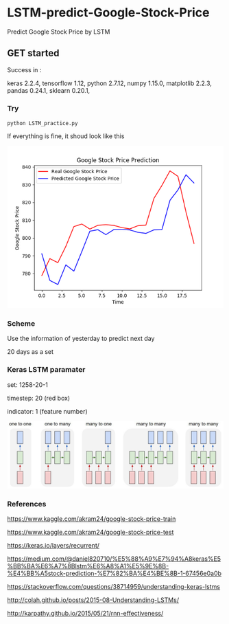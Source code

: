 # LSTM-predict-Google-Stock-Price
Predict Google Stock Price by LSTM

## GET started

Success in :

keras 2.2.4, tensorflow 1.12, python 2.7.12, numpy 1.15.0, matplotlib 2.2.3, pandas 0.24.1, sklearn 0.20.1,

### Try
```
python LSTM_practice.py
```
If everything is fine, it shoud look like this

![result](https://github.com/yoyotv/LSTM-predict-Google-Stock-Price/blob/master/picture/lstm_demo.png)
### Scheme 
Use the information of yesterday to predict next day

20 days as a set


### Keras LSTM paramater

set: 1258-20-1

timestep: 20     (red box)

indicator: 1     (feature number)

![demo](https://github.com/yoyotv/LSTM-predict-Google-Stock-Price/blob/master/picture/lstm_variety.jpeg)

### References

https://www.kaggle.com/akram24/google-stock-price-train

https://www.kaggle.com/akram24/google-stock-price-test

https://keras.io/layers/recurrent/

https://medium.com/@daniel820710/%E5%88%A9%E7%94%A8keras%E5%BB%BA%E6%A7%8Blstm%E6%A8%A1%E5%9E%8B-%E4%BB%A5stock-prediction-%E7%82%BA%E4%BE%8B-1-67456e0a0b

https://stackoverflow.com/questions/38714959/understanding-keras-lstms

http://colah.github.io/posts/2015-08-Understanding-LSTMs/

http://karpathy.github.io/2015/05/21/rnn-effectiveness/

